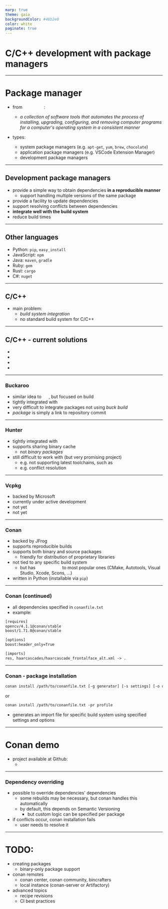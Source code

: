 ```yaml
---
marp: true
theme: gaia
backgroundColor: #48b2e8
color: white
paginate: true
---
```


<style>
a {
    color: white
}
</style>

<!-- _class: lead -->

# C/C++ development with package managers

---

# Package manager

- from [Wikipedia](https://en.wikipedia.org/wiki/Package_manager):
    - _a collection of software tools that automates the process of installing, upgrading, configuring, and removing computer programs for a computer's operating system in a consistent manner_

- types:
    - system package managers (e.g. `apt-get`, `yum`, `brew`, `chocolate`)
    - application package managers (e.g. VSCode Extension Manager)
    - development package managers

---

## Development package managers

- provide a simple way to obtain dependencies **in a reproducible manner**
    - support handling multiple versions of the same package
- provide a facility to update dependencies
- support resolving conflicts between dependencies
- **integrate well with the build system**
- reduce build times

---

## Other languages

- Python: `pip`, `easy_install`
- JavaScript: `npm`
- Java: `maven`, `gradle`
- Ruby: `gem`
- Rust: `cargo`
- C#: `nuget`

---

## C/C++

- main problem:
    - _build system integration_
    - no standard build system for C/C++

---

## C/C++ - current solutions

- [Conan](https://conan.io)
- [vcpkg](https://github.com/microsoft/vcpkg)
- [hunter](https://docs.hunter.sh/en/latest/)
- [buckaroo](https://buckaroo.pm)

---

### Buckaroo

- similar idea to [nix](https://nixos.org/nix/), but focused on build
- tightly integrated with [buck build system](https://buck.build)
- very difficult to integrate packages not using _buck build_
- _package_ is simply a link to repository commit

---

### Hunter

- tightly integrated with [CMake](https://cmake.org)
- supports sharing binary cache
    - not _binary packages_
- still difficult to work with (but very promising project)
    - e.g. not supporting latest toolchains, such as [Android NDK r20](https://docs.hunter.sh/en/latest/faq/android-studio.html#android-ndk-r19)
    - e.g. conflict resolution [must be done manually](https://docs.hunter.sh/en/latest/creating-new/create/cmake-dependencies.html#conflict)

---

### Vcpkg

- backed by Microsoft
- currently under active development
- not yet [supporting multiple versions of the same package](https://github.com/Microsoft/vcpkg/issues/4275)
- not yet [supporting specifying package versions in dependencies](https://github.com/Microsoft/vcpkg/issues/1681)

---

### Conan

- backed by JFrog
- supports reproducible builds
- supports both binary and source packages
    - friendly for distribution of proprietary libraries
- not tied to any specific build system
    - but has [integrations](https://docs.conan.io/en/latest/reference/generators.html) to most popular ones (CMake, Autotools, Visual Studio, Xcode, Scons, ...)
- written in Python (installable via `pip`)

---

### Conan (continued)

- all dependencies specified in `conanfile.txt`
- example:

```txt
[requires]
opencv/4.1.1@conan/stable
boost/1.71.0@conan/stable

[options]
boost:header_only=True

[imports]
res, haarcascades/haarcascade_frontalface_alt.xml -> .
```

---

### Conan - package installation

```txt
conan install /path/to/conanfile.txt [-g generator] [-s settings] [-o options]
```

or

```txt
conan install /path/to/conanfile.txt -pr profile
```

- generates an import file for specific build system using specified settings and options

---

# Conan demo

- project available at Github:
    - https://github.com/DoDoENT/cpp-meetups/tree/master/001_conan

---

### Dependency overriding

- possible to override dependencies' dependencies
    - some rebuilds may be necessary, but conan handles this automatically
    - by default, this depends on Semantic Versioning
        - but custom logic can be specified per package
- if conflicts occur, conan installation fails
    - user needs to resolve it

---

# TODO:
- creating packages
    - binary-only package support
- conan remotes
    - conan center, conan community, bincrafters
    - local instance (conan-server or Artifactory)
- advanced topics
    - recipe revisions
    - CI best practices

